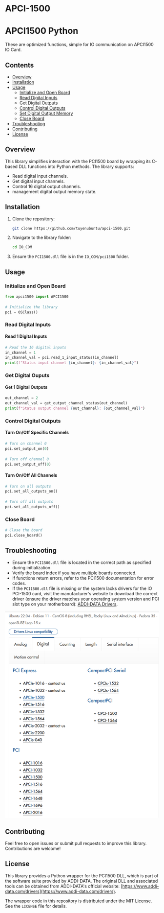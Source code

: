 ﻿# APCI-1500

# APCI1500 Python

These are optimized functions, simple for IO communication on APCI1500 IO Card.

## Contents

- [Overview](#overview)
- [Installation](#installation)
- [Usage](#usage)
  - [Initialize and Open Board](#initialize-and-open-board)
  - [Read Digital Inputs](#read-digital-inputs)
  - [Get Digital Outputs](#get-digital-ouputs)
  - [Control Digital Outputs](#control-digital-outputs)
  - [Set Digital Output Memory](#set-digital-output-memory)
  - [Close Board](#close-board)
- [Troubleshooting](#troubleshooting)
- [Contributing](#contributing)
- [License](#license)

## Overview

This library simplifies interaction with the PCI1500 board by wrapping its C-based DLL functions into Python methods. The library supports:

- Read digital input channels.
- Get digital input channels.
- Control 16 digital output channels.
- management digital output memory state.
## Installation

1. Clone the repository:
   ```bash
   git clone https://github.com/tuyenubuntu/apci-1500.git
   ```
2. Navigate to the library folder:
   ```bash
   cd IO_COM
   ```
3. Ensure the `PCI1500.dll` file is in the `IO_COM/pci1500` folder.

## Usage

### Initialize and Open Board

```python
from apci1500 import APCI1500

# Initialize the library
pci = OSClass()
```

### Read Digital Inputs
#### Read 1 Digital Inputs
```python
# Read the 16 digital inputs
in_channel = 1
in_channel_val = pci.read_1_input_status(in_channel)
print(f"Status input channel {in_channel}: {in_channel_val}")
```

### Get Digital Ouputs
#### Get 1 Digital Outputs
```python
out_channel = 2
out_channel_val = get_output_channel_status(out_channel)
print(f"Status output channel {out_channel}: {out_channel_val}")
```


### Control Digital Outputs
#### Turn On/Off Specific Channels

```python
# Turn on channel 0
pci.set_output_on(0)

# Turn off channel 0
pci.set_output_off(0)
```

#### Turn On/Off All Channels

```python
# Turn on all outputs
pci.set_all_outputs_on()

# Turn off all outputs
pci.set_all_outputs_off()
```

### Close Board

```python
# Close the board
pci.close_board()
```

## Troubleshooting

- Ensure the `PCI1500.dll` file is located in the correct path as specified during initialization.
- Verify the board index if you have multiple boards connected.
- If functions return errors, refer to the PCI1500 documentation for error codes.
- If the `PCI1500.dll` file is missing or the system lacks drivers for the IO PCI-1500 card, visit the manufacturer's website to download the correct driver (ensure the driver matches your operating system version and PCI slot type on your motherboard): [ADDI-DATA Drivers](https://www.addi-data.com/drivers).

![Driver Download Instructions](/Documentation/pic_wrapper/driver_linux.png) 

## Contributing

Feel free to open issues or submit pull requests to improve this library. Contributions are welcome!

## License

This library provides a Python wrapper for the PCI1500 DLL, which is part of the software suite provided by ADDI-DATA. The original DLL and associated tools can be obtained from ADDI-DATA's official website: [https://www.addi-data.com/drivers](https://www.addi-data.com/drivers).

The wrapper code in this repository is distributed under the MIT License. See the `LICENSE` file for details.



